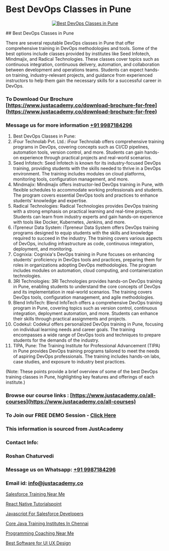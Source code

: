 # Best DevOps Classes in Pune

<p align="center">
  <a href="https://justacademy.co/program-detail/software-testing">
    <img src="https://justacademy.co/storage2/program_images/1704700438.webp" alt="Best DevOps Classes in Pune">
  </a>
</p>
## Best DevOps Classes in Pune

There are several reputable DevOps classes in Pune that offer comprehensive training in DevOps methodologies and tools. Some of the best options include classes provided by institutes like Seed Infotech, Mindmajix, and Radical Technologies. These classes cover topics such as continuous integration, continuous delivery, automation, and collaboration between development and operations teams. Students can expect hands-on training, industry-relevant projects, and guidance from experienced instructors to help them gain the necessary skills for a successful career in DevOps.
### To Download Our Brochure [https://www.justacademy.co/download-brochure-for-free](https://www.justacademy.co/download-brochure-for-free)
### Message us for more information [+91 9987184296](https://api.whatsapp.com/send?phone=919987184296)
1) Best DevOps Classes in Pune:
1) iFour Technolab Pvt. Ltd.: iFour Technolab offers comprehensive training programs in DevOps, covering concepts such as CI/CD pipelines, automation tools, version control, and more. Students can gain hands-on experience through practical projects and real-world scenarios.
2) Seed Infotech: Seed Infotech is known for its industry-focused DevOps training, providing students with the skills needed to thrive in a DevOps environment. The training includes modules on cloud platforms, monitoring tools, configuration management, and more.
3) Mindmajix: Mindmajix offers instructor-led DevOps training in Pune, with flexible schedules to accommodate working professionals and students. The program covers essential DevOps tools and practices to enhance students' knowledge and expertise.
4) Radical Technologies: Radical Technologies provides DevOps training with a strong emphasis on practical learning and real-time projects. Students can learn from industry experts and gain hands-on experience with tools like Docker, Kubernetes, Jenkins, and more.
5) iTpreneur Data System: iTpreneur Data System offers DevOps training programs designed to equip students with the skills and knowledge required to succeed in the industry. The training covers various aspects of DevOps, including infrastructure as code, continuous integration, deployment, and monitoring.
6) Cognixia: Cognixia's DevOps training in Pune focuses on enhancing students' proficiency in DevOps tools and practices, preparing them for roles in organizations adopting DevOps methodologies. The program includes modules on automation, cloud computing, and containerization technologies.
7) 3RI Technologies: 3RI Technologies provides hands-on DevOps training in Pune, enabling students to understand the core concepts of DevOps and its implementation in real-world scenarios. The training covers DevOps tools, configuration management, and agile methodologies.
8) Blend InfoTech: Blend InfoTech offers a comprehensive DevOps training program in Pune, covering topics such as version control, continuous integration, deployment automation, and more. Students can enhance their skills through practical assignments and projects.
9) Codekul: Codekul offers personalized DevOps training in Pune, focusing on individual learning needs and career goals. The training encompasses a wide range of DevOps tools and techniques to prepare students for the demands of the industry.
10) TIPA, Pune: The Training Institute for Professional Advancement (TIPA) in Pune provides DevOps training programs tailored to meet the needs of aspiring DevOps professionals. The training includes hands-on labs, case studies, and exposure to industry best practices.

(Note: These points provide a brief overview of some of the best DevOps training classes in Pune, highlighting key features and offerings of each institute.)

### Browse our course links : [https://www.justacademy.co/all-courses](https://www.justacademy.co/all-courses) 
### To Join our FREE DEMO Session - [Click Here](https://www.justacademy.co/register-for-course-demo)


### This information is sourced from JustAcademy
### Contact Info:
### Roshan Chaturvedi
### Message us on Whatsapp: [+91 9987184296](https://api.whatsapp.com/send?phone=919987184296)
### Email id: [info@justacademy.co](mailto:info@justacademy.co)
                
[Salesforce Training Near Me](https://www.linkedin.com/pulse/salesforce-training-near-me-justacademy-portland-s6iof?trackingId=jt052%2F1GdAsGTQpC%2Bkm3og%3D%3D&lipi=urn%3Ali%3Apage%3Ad_flagship3_company_admin%3Bis%2Ftn4MqQ4e8qp62a5t3uQ%3D%3D)

[React Native Tutorialspoint](https://www.linkedin.com/pulse/react-native-tutorialspoint-justacademy-chennai-lsbnc?trackingId=DK2V0skdSU5SXdbrZLrAug%3D%3D&lipi=urn%3Ali%3Apage%3Ad_flagship3_company_admin%3B1CN8b2GFRWqxwCPWd5SbXw%3D%3D)

[Javascript For Salesforce Developers](https://medium.com/@kumarishimmi99/javascript-for-salesforce-developers-c9081ecbdce6)

[Core Java Training Institutes In Chennai](https://medium.com/@shivamja27/core-java-training-institutes-in-chennai-425b21bbcc91)

[Programming Coaching Near Me](https://justacademyin.github.io/justacademy/programming-coaching-near-me)

[Best Software for UI UX Design](https://justacademyin.github.io/justacademy/best-software-for-ui-ux-design)


